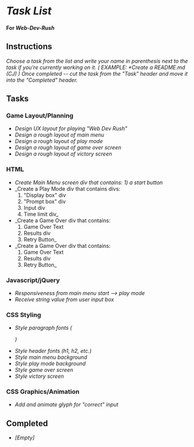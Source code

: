 # _Task List_

#### For _**Web-Dev-Rush**_

## Instructions

_Choose a task from the list and write your name in parenthesis next to the
task if you're currently working on it. ( EXAMPLE: *Create a README.md (CJ) )
Once completed -- cut the task from the "Task" header and move it into the
"Completed" header._

## Tasks

### Game Layout/Planning

* _Design UX layout for playing "Web Dev Rush"_
* _Design a rough layout of main menu_
* _Design a rough layout of play mode_
* _Design a rough layout of game over screen_
* _Design a rough layout of victory screen_


### HTML

* _Create Main Menu screen div that contains: 1) a start button_
* _Create a Play Mode div that contains divs:
    1) "Display box" div
    2) "Prompt box" div
    3) Input div
    4) Time limit div_
* _Create a Game Over div that contains:
    1) Game Over Text
    2) Results div
    3) Retry Button_
* _Create a Game Over div that contains:
    1) Game Over Text
    2) Results div
    3) Retry Button_

### Javascript/jQuery

* _Responsiveness from main menu start --> play mode_
* _Receive string value from user input box_


### CSS Styling

* _Style paragraph fonts (<p>)_
* _Style header fonts (h1, h2, etc.)_
* _Style main menu background_
* _Style play mode background_
* _Style game over screen_
* _Style victory screen_

### CSS Graphics/Animation

* _Add and animate glyph for "correct" input_



## Completed

* _[Empty]_
